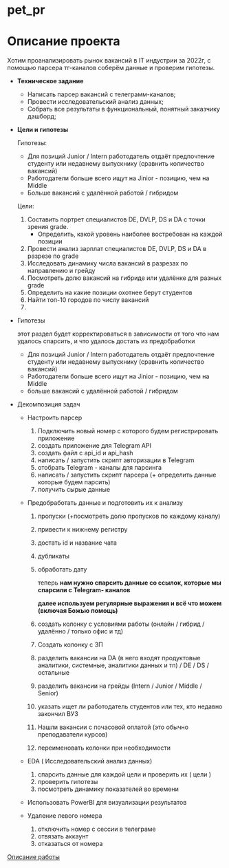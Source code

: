 # pet_pr

# Описание проекта

Хотим проанализировать рынок вакансий в IT индустрии за 2022г, с помощью парсера тг-каналов соберём данные и проверим гипотезы.

- **Техническое задание**
    - Написать парсер вакансий с телеграмм-каналов;
    - Провести исследовательский анализ данных;
    - Собрать все результаты в функциональный, понятный заказчику дашборд;
    
- **Цели и гипотезы**
    
    Гипотезы:
    
    - Для позиций Junior / Intern работодатель отдаёт предпочтение студенту или недавнему выпускнику (сравнить количество вакансий)
    - Работодатели больше всего ищут на Jinior - позицию, чем на Middle
    - Больше вакансий с удалённой работой / гибридом
    
    Цели:
    
    1. Составить портрет специалистов DE, DVLP, DS и DA с точки зрения grade.
        - Определить, какой уровень наиболее востребован на каждой позиции
    2. Провести анализ  зарплат специалистов DE, DVLP, DS и DA в разрезе по grade
    3. Исследовать динамику числа вакансий в разрезах по направлению и грейду
    4. Посмотреть долю вакансий на гибриде или удалёнке для разных grade
    5. Определить на какие позиции охотнее берут студентов
    6. Найти топ-10 городов по числу вакансий
    7. 
- Гипотезы
    
    этот раздел будет корректироваться в зависимости от того что нам удалось спарсить, и что удалось достать из предобработки
    
    - Для позиций Junior / Intern работодатель отдаёт предпочтение студенту или недавнему выпускнику (сравнить количество вакансий)
    - Работодатели больше всего ищут на Jinior - позицию, чем на Middle
    - больше вакансий с удалённой работой / гибридом
- Декомпозиция задач
    - Настроить парсер
        1. Подключить новый номер с которого будем регистрировать приложение
        2. создать приложение для Telegram API
        3. создать файл с api_id и api_hash
        4. написать / запустить скрипт авторизации в Telegram
        5. отобрать Telegram - каналы для парсинга
        6. написать / запустить скрипт парсера (+ определить данные которые будем парсить)
        7. получить сырые данные 
    - Предобработать данные и подготовить их к анализу
        1. пропуски (+посмотреть долю пропусков по каждому каналу)
        2. привести к нижнему регистру 
        3. достать id и название чата
        4. дубликаты
        5. обработать дату 
            
            теперь  **нам нужно спарсить данные со ссылок, которые мы спарсили с Telegram- каналов**
            
            **далее используем регулярные выражения  и всё что можем (включая Божью помощь)**
            
        6. создать колонку с условиями работы (онлайн / гибрид / удалённо / только офис и тд)
        7. Создать колонку с ЗП
        8. разделить вакансии на DA (в него входят продуктовые аналитики, системные, аналитики данных и тп) / DE / DS / остальные
        9. разделить вакансии на грейды (Intern / Junior / Middle / Senior)
        10. указать ищет ли работодатель студентов или тех, кто недавно закончил ВУЗ
        11. Нашли вакансии с почасовой оплатой (это обычно преподаватели курсов)
        12. переименовать колонки при необходимости
        
    - EDA ( Исследовательский анализ данных)
        1. спарсить  данные для каждой цели и проверить их ( цели )
        2. проверить гипотезы
        3. посмотреть динамику показателей во времени
    - Использовать PowerBI для визуализации результатов
        
        
    - Удаление левого номера
        1. отключить номер с сессии в телеграме
        2. отвязать аккаунт
        3. отказаться от номера

[Описание работы](https://www.notion.so/0bbee351798043f4a01cab7a5aa9d54a)